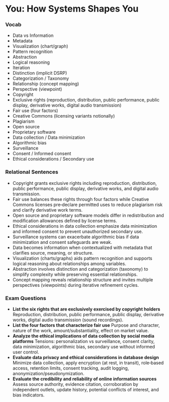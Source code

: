# You: How Systems Shapes You

### Vocab
- Data vs Information
- Metadata
- Visualization (chart/graph)
- Pattern recognition
- Abstraction
- Logical reasoning
- Iteration
- Distinction (implicit DSRP)
- Categorization / Taxonomy
- Relationship (concept mapping)
- Perspective (viewpoint)
- Copyright
- Exclusive rights (reproduction, distribution, public performance, public display, derivative works, digital audio transmission)
- Fair use (four factors)
- Creative Commons (licensing variants notionally)
- Plagiarism
- Open source
- Proprietary software
- Data collection / Data minimization
- Algorithmic bias
- Surveillance
- Consent / Informed consent
- Ethical considerations / Secondary use

### Relational Sentences
- Copyright grants exclusive rights including reproduction, distribution, public performance, public display, derivative works, and digital audio transmission.
- Fair use balances these rights through four factors while Creative Commons licenses pre‑declare permitted uses to reduce plagiarism risk and clarify derivative work terms.
- Open source and proprietary software models differ in redistribution and modification allowances defined by license terms.
- Ethical considerations in data collection emphasize data minimization and informed consent to prevent unauthorized secondary use.
- Surveillance systems can exacerbate algorithmic bias if data minimization and consent safeguards are weak.
- Data becomes information when contextualized with metadata that clarifies source, meaning, or structure.
- Visualization (charts/graphs) aids pattern recognition and supports logical reasoning about relationships among variables.
- Abstraction involves distinction and categorization (taxonomy) to simplify complexity while preserving essential relationships.
- Concept mapping reveals relationship structure and invites multiple perspectives (viewpoints) during iterative refinement cycles.

### Exam Questions
- **List the six rights that are exclusively exercised by copyright holders**  Reproduction, distribution, public performance, public display, derivative works, digital audio transmission (sound recordings).
- **List the four factors that characterize fair use**  Purpose and character, nature of the work, amount/substantiality, effect on market value.
- **Analyze the ethical implications of data collection by social media platforms**  Tensions: personalization vs surveillance, consent clarity, data minimization, algorithmic bias, secondary use without informed user control.
- **Evaluate data privacy and ethical considerations in database design**  Minimize data collection, apply encryption (at rest, in transit), role‑based access, retention limits, consent tracking, audit logging, anonymization/pseudonymization.
- **Evaluate the credibility and reliability of online information sources**  Assess source authority, evidence citation, corroboration by independent outlets, update history, potential conflicts of interest, and bias indicators.
